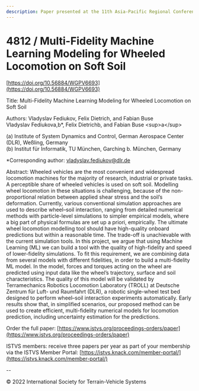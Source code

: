 ```yaml
---
description: Paper presented at the 11th Asia-Pacific Regional Conference of the ISTVS
---
```


# 4812 / Multi-Fidelity Machine Learning Modeling for Wheeled Locomotion on Soft Soil

[https://doi.org/10.56884/WGPV6693](https://doi.org/10.56884/WGPV6693)

Title: Multi-Fidelity Machine Learning Modeling for Wheeled Locomotion on Soft Soil

Authors: Vladyslav Fediukov, Felix Dietrich, and Fabian Buse\
Vladyslav Fediukova,b\*, Felix Dietrichb, and Fabian Buse \<sup>a\</sup>

(a) Institute of System Dynamics and Control, German Aerospace Center (DLR), Weßling, Germany \
(b) Institut für Informatik, TU München, Garching b. München, Germany

\*Corresponding author: vladyslav.fediukov@dlr.de

Abstract: Wheeled vehicles are the most convenient and widespread locomotion machines for the majority of research, industrial or private tasks. A perceptible share of wheeled vehicles is used on soft soil. Modelling wheel locomotion in these situations is challenging, because of the non-proportional relation between applied shear stress and the soil’s deformation. Currently, various conventional simulation approaches are used to describe wheel–soil interaction, ranging from detailed numerical methods with particle-level simulations to simpler empirical models, where a big part of physical formulas are set up a priori, empirically. The ultimate wheel locomotion modelling tool should have high-quality onboard predictions but within a reasonable time. The trade-off is unachievable with the current simulation tools. In this project, we argue that using Machine Learning (ML) we can build a tool with the quality of high-fidelity and speed of lower-fidelity simulations. To fit this requirement, we are combining data from several models with different fidelities, in order to build a multi-fidelity ML model. In the model, forces and torques acting on the wheel are predicted using input data like the wheel’s trajectory, surface and soil characteristics. The quality of this model will be validated by Terramechanics Robotics Locomotion Laboratory (TROLL) at Deutsche Zentrum für Luft- und Raumfahrt (DLR), a robotic single-wheel test bed designed to perform wheel–soil interaction experiments automatically. Early results show that, in simplified scenarios, our proposed method can be used to create efficient, multi-fidelity numerical models for locomotion prediction, including uncertainty estimation for the predictions.

Order the full paper: [https://www.istvs.org/proceedings-orders/paper](https://www.istvs.org/proceedings-orders/paper)

ISTVS members: receive three papers per year as part of your membership via the ISTVS Member Portal: [https://istvs.knack.com/member-portal/](https://istvs.knack.com/member-portal/)

\--

© 2022 International Society for Terrain-Vehicle Systems
